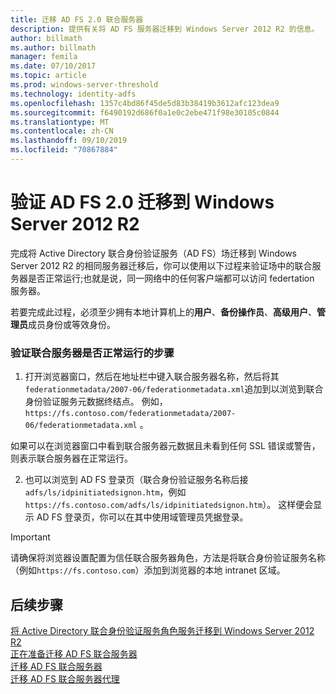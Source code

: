 ```yaml
---
title: 迁移 AD FS 2.0 联合服务器
description: 提供有关将 AD FS 服务器迁移到 Windows Server 2012 R2 的信息。
author: billmath
ms.author: billmath
manager: femila
ms.date: 07/10/2017
ms.topic: article
ms.prod: windows-server-threshold
ms.technology: identity-adfs
ms.openlocfilehash: 1357c4bd86f45de5d83b38419b3612afc123dea9
ms.sourcegitcommit: f6490192d686f0a1e0c2ebe471f98e30105c0844
ms.translationtype: MT
ms.contentlocale: zh-CN
ms.lasthandoff: 09/10/2019
ms.locfileid: "70867884"
---
```

# <a name="verify-the-ad-fs-20-migration-to-windows-server-2012-r2"></a>验证 AD FS 2.0 迁移到 Windows Server 2012 R2

完成将 Active Directory 联合身份验证服务（AD FS）场迁移到 Windows Server 2012 R2 的相同服务器迁移后，你可以使用以下过程来验证场中的联合服务器是否正常运行;也就是说，同一网络中的任何客户端都可以访问 federtation 服务器。  
  
若要完成此过程，必须至少拥有本地计算机上的**用户**、**备份操作员**、**高级用户**、**管理员**成员身份或等效身份。
  
### <a name="to-verify-that-a-federation-server-is-operational"></a>验证联合服务器是否正常运行的步骤  
  
1.  打开浏览器窗口，然后在地址栏中键入联合服务器名称，然后将其`federationmetadata/2007-06/federationmetadata.xml`追加到以浏览到联合身份验证服务元数据终结点。 例如， `https://fs.contoso.com/federationmetadata/2007-06/federationmetadata.xml` 。  
  
如果可以在浏览器窗口中看到联合服务器元数据且未看到任何 SSL 错误或警告，则表示联合服务器在正常运行。  
  
2. 也可以浏览到 AD FS 登录页（联合身份验证服务名称后接 `adfs/ls/idpinitiatedsignon.htm`，例如 `https://fs.contoso.com/adfs/ls/idpinitiatedsignon.htm`）。  这样便会显示 AD FS 登录页，你可以在其中使用域管理员凭据登录。  
  
> [!IMPORTANT]
>  请确保将浏览器设置配置为信任联合服务器角色，方法是将联合身份验证服务名称（例如`https://fs.contoso.com`）添加到浏览器的本地 intranet 区域。  
  
## <a name="next-steps"></a>后续步骤
 [将 Active Directory 联合身份验证服务角色服务迁移到 Windows Server 2012 R2](migrate-ad-fs-service-role-to-windows-server-r2.md)   
 [正在准备迁移 AD FS 联合服务器](prepare-migrate-ad-fs-server-r2.md)  
 [迁移 AD FS 联合服务器](migrate-ad-fs-fed-server-r2.md)   
 [迁移 AD FS 联合服务器代理](migrate-fed-server-proxy-r2.md)   
